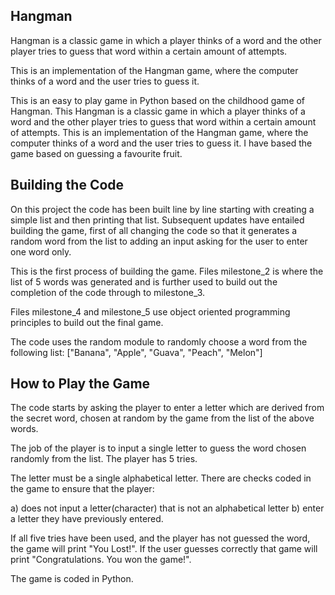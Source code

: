 ## Hangman
Hangman is a classic game in which a player thinks of a word and the other player tries to guess that word within a certain amount of attempts.

This is an implementation of the Hangman game, where the computer thinks of a word and the user tries to guess it. 

This is an easy to play game in Python based on the childhood game of Hangman. This Hangman is a classic game in which a player thinks of a word and the other player tries to guess that word within a certain amount of attempts. This is an implementation of the Hangman game, where the computer thinks of a word and the user tries to guess it. I have based the game based on guessing a favourite fruit.

## Building the Code
On this project the code has been built line by line starting with creating a simple list and then printing that list. 
Subsequent updates have entailed building the game, first of all changing the code so that it generates a random word
from the list to adding an input asking for the user to enter one word only. 

This is the first process of building the game.  Files milestone_2 is where the list of 5 words was generated and is further used to build out the completion of the code through to milestone_3. 

Files milestone_4 and milestone_5 use object oriented programming principles to build out the final game.  

The code uses the random module to randomly choose a word from the following list: 
["Banana", "Apple", "Guava", "Peach", "Melon"]

## How to Play the Game
The code starts by asking the player to enter a letter which are derived from the secret word, chosen at random by the game from the list of the above words.  

The job of the player is to input a single letter to guess the word chosen randomly from the list.  The player has 5 tries.  

The letter must be a single alphabetical letter.  There are checks coded in the game to ensure that the player: 

a) does not input a letter(character) that is not an alphabetical letter
b) enter a letter they have previously entered.  

If all five tries have been used, and the player has not guessed the word, the game will print "You Lost!".  If the user guesses correctly that game will print
"Congratulations.  You won the game!".


The game is coded in Python.


